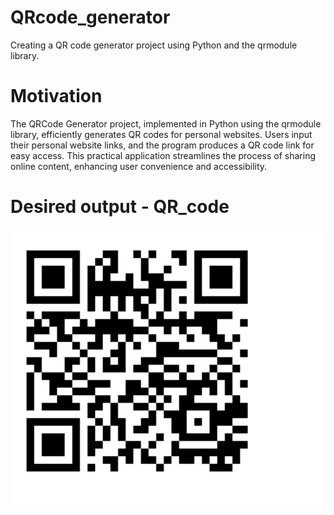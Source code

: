 # QRcode_generator
Creating a QR code generator project using Python and the qrmodule library.

# Motivation 
The QRCode Generator project, implemented in Python using the qrmodule library, efficiently generates QR codes for personal websites. Users input their personal website links, and the program produces a QR code link for easy access. This practical application streamlines the process of sharing online content, enhancing user convenience and accessibility.

# Desired output - QR_code 
<img width="1090" alt=""  src="https://github.com/Shraddhatripathi23/QRcode_generator/blob/main/Screenshot%202023-09-13%20at%201.11.13%20AM.png">


